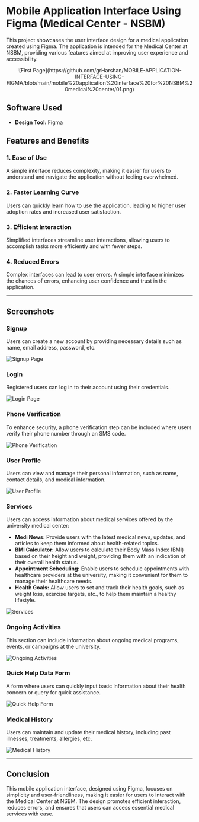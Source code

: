 # Mobile Application Interface Using Figma (Medical Center - NSBM)

This project showcases the user interface design for a medical application created using Figma. The application is intended for the Medical Center at NSBM, providing various features aimed at improving user experience and accessibility.


<div align=center> ![First Page](https://github.com/grHarshan/MOBILE-APPLICATION-INTERFACE-USING-FIGMA/blob/main/mobile%20application%20interface%20for%20NSBM%20medical%20center/01.png)</div> 

## Software Used
- **Design Tool:** Figma

## Features and Benefits

### 1. Ease of Use
A simple interface reduces complexity, making it easier for users to understand and navigate the application without feeling overwhelmed.

### 2. Faster Learning Curve
Users can quickly learn how to use the application, leading to higher user adoption rates and increased user satisfaction.

### 3. Efficient Interaction
Simplified interfaces streamline user interactions, allowing users to accomplish tasks more efficiently and with fewer steps.

### 4. Reduced Errors
Complex interfaces can lead to user errors. A simple interface minimizes the chances of errors, enhancing user confidence and trust in the application.

---

## Screenshots

### Signup
Users can create a new account by providing necessary details such as name, email address, password, etc.

![Signup Page](images/signup_screenshot.png)

### Login
Registered users can log in to their account using their credentials.

![Login Page](images/login_screenshot.png)

### Phone Verification
To enhance security, a phone verification step can be included where users verify their phone number through an SMS code.

![Phone Verification](images/phone_verification_screenshot.png)

### User Profile
Users can view and manage their personal information, such as name, contact details, and medical information.

![User Profile](images/user_profile_screenshot.png)

### Services
Users can access information about medical services offered by the university medical center:

- **Medi News:** Provide users with the latest medical news, updates, and articles to keep them informed about health-related topics.
- **BMI Calculator:** Allow users to calculate their Body Mass Index (BMI) based on their height and weight, providing them with an indication of their overall health status.
- **Appointment Scheduling:** Enable users to schedule appointments with healthcare providers at the university, making it convenient for them to manage their healthcare needs.
- **Health Goals:** Allow users to set and track their health goals, such as weight loss, exercise targets, etc., to help them maintain a healthy lifestyle.

![Services](images/services_screenshot.png)

### Ongoing Activities
This section can include information about ongoing medical programs, events, or campaigns at the university.

![Ongoing Activities](images/ongoing_activities_screenshot.png)

### Quick Help Data Form
A form where users can quickly input basic information about their health concern or query for quick assistance.

![Quick Help Form](images/quick_help_form_screenshot.png)

### Medical History
Users can maintain and update their medical history, including past illnesses, treatments, allergies, etc.

![Medical History](images/medical_history_screenshot.png)

---

## Conclusion

This mobile application interface, designed using Figma, focuses on simplicity and user-friendliness, making it easier for users to interact with the Medical Center at NSBM. The design promotes efficient interaction, reduces errors, and ensures that users can access essential medical services with ease.
